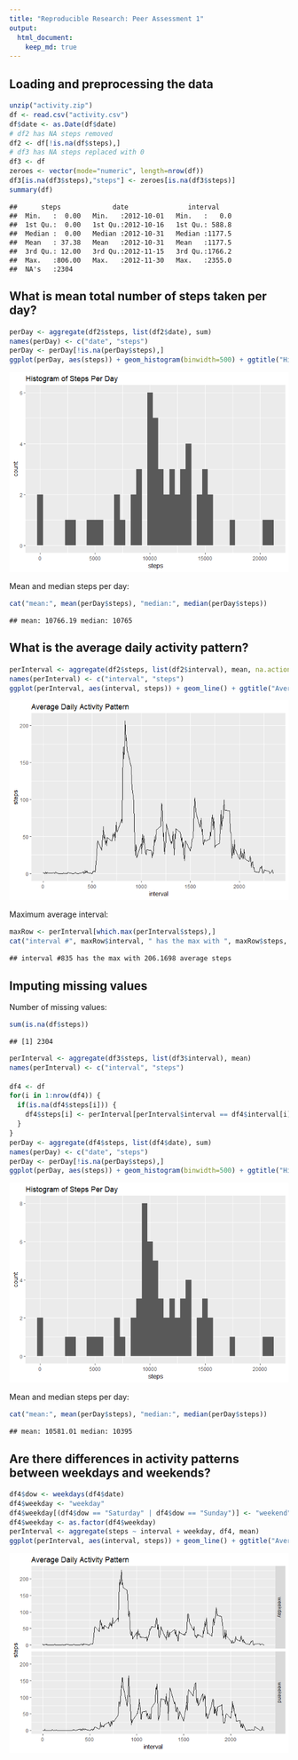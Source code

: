 ```yaml
---
title: "Reproducible Research: Peer Assessment 1"
output: 
  html_document:
    keep_md: true
---
```





## Loading and preprocessing the data


```r
unzip("activity.zip")
df <- read.csv("activity.csv")
df$date <- as.Date(df$date)
# df2 has NA steps removed
df2 <- df[!is.na(df$steps),]
# df3 has NA steps replaced with 0
df3 <- df
zeroes <- vector(mode="numeric", length=nrow(df))
df3[is.na(df3$steps),"steps"] <- zeroes[is.na(df3$steps)]
summary(df)
```

```
##      steps             date               interval     
##  Min.   :  0.00   Min.   :2012-10-01   Min.   :   0.0  
##  1st Qu.:  0.00   1st Qu.:2012-10-16   1st Qu.: 588.8  
##  Median :  0.00   Median :2012-10-31   Median :1177.5  
##  Mean   : 37.38   Mean   :2012-10-31   Mean   :1177.5  
##  3rd Qu.: 12.00   3rd Qu.:2012-11-15   3rd Qu.:1766.2  
##  Max.   :806.00   Max.   :2012-11-30   Max.   :2355.0  
##  NA's   :2304
```



## What is mean total number of steps taken per day?


```r
perDay <- aggregate(df2$steps, list(df2$date), sum)
names(perDay) <- c("date", "steps")
perDay <- perDay[!is.na(perDay$steps),]
ggplot(perDay, aes(steps)) + geom_histogram(binwidth=500) + ggtitle("Histogram of Steps Per Day")
```

![](PA1_template_files/figure-html/unnamed-chunk-3-1.png)<!-- -->

Mean and median steps per day:

```r
cat("mean:", mean(perDay$steps), "median:", median(perDay$steps))
```

```
## mean: 10766.19 median: 10765
```


## What is the average daily activity pattern?


```r
perInterval <- aggregate(df2$steps, list(df2$interval), mean, na.action=na.exclude)
names(perInterval) <- c("interval", "steps")
ggplot(perInterval, aes(interval, steps)) + geom_line() + ggtitle("Average Daily Activity Pattern")
```

![](PA1_template_files/figure-html/unnamed-chunk-5-1.png)<!-- -->

Maximum average interval:

```r
maxRow <- perInterval[which.max(perInterval$steps),]
cat("interval #", maxRow$interval, " has the max with ", maxRow$steps, " average steps", sep="")
```

```
## interval #835 has the max with 206.1698 average steps
```


## Imputing missing values

Number of missing values:


```r
sum(is.na(df$steps))
```

```
## [1] 2304
```


```r
perInterval <- aggregate(df3$steps, list(df3$interval), mean)
names(perInterval) <- c("interval", "steps")

df4 <- df
for(i in 1:nrow(df4)) {
  if(is.na(df4$steps[i])) {
    df4$steps[i] <- perInterval[perInterval$interval == df4$interval[i], "steps"]
  }
}
perDay <- aggregate(df4$steps, list(df4$date), sum)
names(perDay) <- c("date", "steps")
perDay <- perDay[!is.na(perDay$steps),]
ggplot(perDay, aes(steps)) + geom_histogram(binwidth=500) + ggtitle("Histogram of Steps Per Day")
```

![](PA1_template_files/figure-html/unnamed-chunk-8-1.png)<!-- -->

Mean and median steps per day:

```r
cat("mean:", mean(perDay$steps), "median:", median(perDay$steps))
```

```
## mean: 10581.01 median: 10395
```

## Are there differences in activity patterns between weekdays and weekends?


```r
df4$dow <- weekdays(df4$date)
df4$weekday <- "weekday"
df4$weekday[(df4$dow == "Saturday" | df4$dow == "Sunday")] <- "weekend"
df4$weekday <- as.factor(df4$weekday)
perInterval <- aggregate(steps ~ interval + weekday, df4, mean)
ggplot(perInterval, aes(interval, steps)) + geom_line() + ggtitle("Average Daily Activity Pattern") + facet_grid(weekday ~ .)
```

![](PA1_template_files/figure-html/unnamed-chunk-10-1.png)<!-- -->
